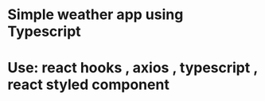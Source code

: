 # Simple weather app using Typescript

# Use: react hooks , axios , typescript , react styled component 